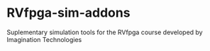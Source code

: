 # RVfpga-sim-addons
Suplementary simulation tools for the RVfpga course developed by Imagination Technologies
